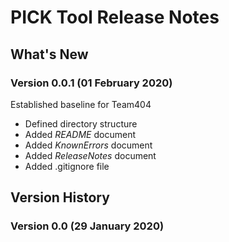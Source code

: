 # PICK Tool Release Notes

## What's New

### Version 0.0.1 (01 February 2020)

Established baseline for Team404</br>

* Defined directory structure</br>
* Added _README_ document</br>
* Added _KnownErrors_ document</br>
* Added _ReleaseNotes_ document</br>
* Added .gitignore file

## Version History

### Version 0.0 (29 January 2020)
